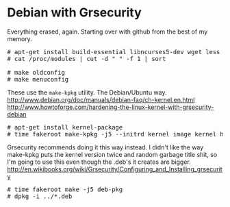 Debian with Grsecurity
==============

Everything erased, again.  Starting over with github from the best of my memory.


<pre>
# apt-get install build-essential libncurses5-dev wget less htop sysstat screen
# cat /proc/modules | cut -d " " -f 1 | sort

# make oldconfig
# make menuconfig
</pre>

These use the `make-kpkg` utility.  The Debian/Ubuntu way.<br />
http://www.debian.org/doc/manuals/debian-faq/ch-kernel.en.html<br />
http://www.howtoforge.com/hardening-the-linux-kernel-with-grsecurity-debian
<pre>
# apt-get install kernel-package
# time fakeroot make-kpkg -j5 --initrd kernel_image kernel_headers
</pre>

Grsecurity recommends doing it this way instead.  I didn't like the way make-kpkg puts the kernel version twice and
random garbage title shit, so I'm going to use this even though the .deb's it creates are bigger.
http://en.wikibooks.org/wiki/Grsecurity/Configuring_and_Installing_grsecurity
<pre>
# time fakeroot make -j5 deb-pkg
# dpkg -i ../*.deb
</pre>
